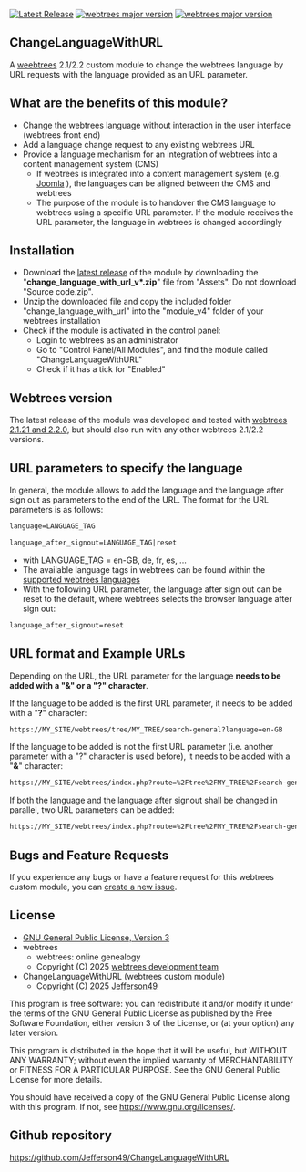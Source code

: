 [![Latest Release](https://img.shields.io/github/v/release/Jefferson49/ChangeLanguageWithURL?display_name=tag)](https://github.com/Jefferson49/ChangeLanguageWithURL/releases/latest)
[![webtrees major version](https://img.shields.io/badge/webtrees-v2.1.x-green)](https://webtrees.net/download)
[![webtrees major version](https://img.shields.io/badge/webtrees-v2.2.x-green)](https://webtrees.net/download)

## ChangeLanguageWithURL
A [weebtrees](https://webtrees.net) 2.1/2.2 custom module to change the webtrees language by URL requests with the language provided as an URL parameter.

## What are the benefits of this module?
+ Change the webtrees language without interaction in the user interface (webtrees front end)
+ Add a language change request to any existing webtrees URL
+ Provide a language mechanism for an integration of webtrees into a content management system (CMS)
    + If webtrees is integrated into a content management system (e.g. [Joomla](https://www.joomla.org) ), the languages can be aligned between the CMS and webtrees
    + The purpose of the module is to handover the CMS language to webtrees using a specific URL parameter. If the module receives the URL parameter, the language in webtrees is changed accordingly

## Installation  
+ Download the [latest release](https://github.com/Jefferson49/ChangeLanguageWithURL/releases/latest) of the module by downloading the "**change_language_with_url_v\*.zip**" file from "Assets". Do not download "Source code.zip".
+ Unzip the downloaded file and copy the included folder "change_language_with_url" into the "module_v4" folder of your webtrees installation
+ Check if the module is activated in the control panel:
    + Login to webtrees as an administrator
	+ Go to "Control Panel/All Modules", and find the module called "ChangeLanguageWithURL"
	+ Check if it has a tick for "Enabled"

## Webtrees version  
The latest release of the module was developed and tested with [webtrees 2.1.21 and 2.2.0](https://webtrees.net/download), but should also run with any other webtrees 2.1/2.2 versions.

## URL parameters to specify the language
In general, the module allows to add the language and the language after sign out as parameters to the end of the URL. The format for the URL parameters is as follows:
```HTML
language=LANGUAGE_TAG

language_after_signout=LANGUAGE_TAG|reset
```
+ with LANGUAGE_TAG = en-GB, de, fr, es, ...
+ The available language tags in webtrees can be found within the [supported webtrees languages](https://github.com/fisharebest/webtrees/tree/main/resources/lang)
+ With the following URL parameter, the language after sign out can be reset to the default, where webtrees selects the browser language after sign out:
```HTML
language_after_signout=reset
```

## URL format and Example URLs
Depending on the URL, the URL parameter for the language **needs to be added with a "&" or a "?" character**.

If the language to be added is the first URL parameter, it needs to be added with a "**?**" character:
```HTML
https://MY_SITE/webtrees/tree/MY_TREE/search-general?language=en-GB
```

If the language to be added is not the first URL parameter (i.e. another parameter with a "?" character is used before), it needs to be added with a "**&**" character:
```HTML
https://MY_SITE/webtrees/index.php?route=%2Ftree%2FMY_TREE%2Fsearch-general&language=es
```

If both the language and the language after signout shall be changed in parallel, two URL parameters can be added:
```HTML
https://MY_SITE/webtrees/index.php?route=%2Ftree%2FMY_TREE%2Fsearch-general&language=es&language_after_signout=fr
```

## Bugs and Feature Requests
If you experience any bugs or have a feature request for this webtrees custom module, you can [create a new issue](https://github.com/Jefferson49/ChangeLanguageWithURL/issues).

## License
+ [GNU General Public License, Version 3](LICENSE.md)
+ webtrees
    + webtrees: online genealogy
    + Copyright (C) 2025 [webtrees development team](http://webtrees.net)
+ ChangeLanguageWithURL (webtrees custom module)
    + Copyright (C) 2025 [Jefferson49](https://github.com/Jefferson49)

This program is free software: you can redistribute it and/or modify it under the terms of the GNU General Public License as published by the Free Software Foundation, either version 3 of the License, or (at your option) any later version.

This program is distributed in the hope that it will be useful, but WITHOUT ANY WARRANTY; without even the implied warranty of MERCHANTABILITY or FITNESS FOR A PARTICULAR PURPOSE. See the GNU General Public License for more details.

You should have received a copy of the GNU General Public License along with this program. If not, see https://www.gnu.org/licenses/.

## Github repository  
https://github.com/Jefferson49/ChangeLanguageWithURL
